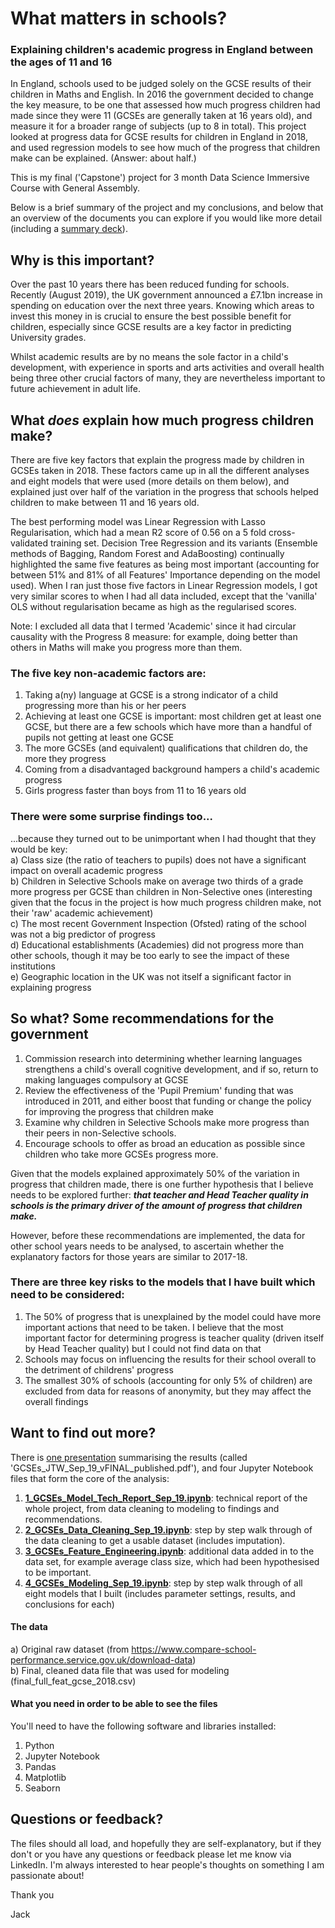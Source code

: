 # What matters in schools?
### Explaining children's academic progress in England between the ages of 11 and 16

In England, schools used to be judged solely on the GCSE results of their children in Maths and English.  In 2016 the government decided to change the key measure, to be one that assessed how much progress children had made since they were 11 (GCSEs are generally taken at 16 years old), and measure it for a broader range of subjects (up to 8 in total).  This project looked at progress data for GCSE results for children in England in 2018, and used regression models to see how much of the progress that children make can be explained.  (Answer: about half.)

This is my final ('Capstone') project for 3 month Data Science Immersive Course with General Assembly.

Below is a brief summary of the project and my conclusions, and below that an overview of the documents you can explore if you would like more detail (including a [summary deck](GCSEs_JTW_Sep_19_vFINAL_published.pdf)).

## Why is this important?
Over the past 10 years there has been reduced funding for schools. Recently (August 2019), the UK government announced a £7.1bn increase in spending on education over the next three years. Knowing which areas to invest this money in is crucial to ensure the best possible benefit for children, especially since GCSE results are a key factor in predicting University grades.

Whilst academic results are by no means the sole factor in a child's development, with experience in sports and arts activities and overall health being three other crucial factors of many, they are nevertheless important to future achievement in adult life.

## What ***does*** explain how much progress children make?
There are five key factors that explain the progress made by children in GCSEs taken in 2018. These factors came up in all the different analyses and eight models that were used (more details on them below), and explained just over half of the variation in the progress that schools helped children to make between 11 and 16 years old.

The best performing model was Linear Regression with Lasso Regularisation, which had a mean R2 score of 0.56 on a 5 fold cross-validated training set. Decision Tree Regression and its variants (Ensemble methods of Bagging, Random Forest and AdaBoosting) continually highlighted the same five features as being most important (accounting for between 51% and 81% of all Features' Importance depending on the model used). When I ran just those five factors in Linear Regression models, I got very similar scores to when I had all data included, except that the 'vanilla' OLS without regularisation became as high as the regularised scores.

Note: I excluded all data that I termed 'Academic' since it had circular causality with the Progress 8 measure: for example, doing better than others in Maths will make you progress more than them.

### The five key non-academic factors are:
1) Taking a(ny) language at GCSE is a strong indicator of a child progressing more than his or her peers
2) Achieving at least one GCSE is important: most children get at least one GCSE, but there are a few schools which have more than a handful of pupils not getting at least one GCSE
3) The more GCSEs (and equivalent) qualifications that children do, the more they progress
4) Coming from a disadvantaged background hampers a child's academic progress
5) Girls progress faster than boys from 11 to 16 years old


### There were some surprise findings too...
...because they turned out to be unimportant when I had thought that they would be key:<br />
a) Class size (the ratio of teachers to pupils) does not have a significant impact on overall academic progress<br />
b) Children in Selective Schools make on average two thirds of a grade more progress per GCSE than children in Non-Selective ones (interesting given that the focus in the project is how much progress children make, not their 'raw' academic achievement)<br />
c) The most recent Government Inspection (Ofsted) rating of the school was not a big predictor of progress<br />
d) Educational establishments (Academies) did not progress more than other schools, though it may be too early to see the impact of these institutions<br />
e) Geographic location in the UK was not itself a significant factor in explaining progress<br />

## So what?  Some recommendations for the government
1) Commission research into determining whether learning languages strengthens a child's overall cognitive development, and if so, return to making languages compulsory at GCSE
2) Review the effectiveness of the 'Pupil Premium' funding that was introduced in 2011, and either boost that funding or change the policy for improving the progress that children make
3) Examine why children in Selective Schools make more progress than their peers in non-Selective schools.
4) Encourage schools to offer as broad an education as possible since children who take more GCSEs progress more.

Given that the models explained approximately 50% of the variation in progress that children made, there is one further hypothesis that I believe needs to be explored further: ***that teacher and Head Teacher quality in schools is the primary driver of the amount of progress that children make.***

However, before these recommendations are implemented, the data for other school years needs to be analysed, to ascertain whether the explanatory factors for those years are similar to 2017-18.

### There are three key risks to the models that I have built which need to be considered:
1) The 50% of progress that is unexplained by the model could have more important actions that need to be taken. I believe that the most important factor for determining progress is teacher quality (driven itself by Head Teacher quality) but I could not find data on that
2) Schools may focus on influencing the results for their school overall to the detriment of childrens' progress
3) The smallest 30% of schools (accounting for only 5% of children) are excluded from data for reasons of anonymity, but they may affect the overall findings


## Want to find out more?
There is [one presentation](GCSEs_JTW_Sep_19_vFINAL_published.pdf) summarising the results (called 'GCSEs_JTW_Sep_19_vFINAL_published.pdf'), and four Jupyter Notebook files that form the core of the analysis:

1) **[1_GCSEs_Model_Tech_Report_Sep_19.ipynb](1_GCSEs_Model_Tech_Report_Sep_19.ipynb)**: technical report of the whole project, from data cleaning to modeling to findings and recommendations.
2) **[2_GCSEs_Data_Cleaning_Sep_19.ipynb](2_GCSEs_Data_Cleaning_Sep_19.ipynb)**: step by step walk through of the data cleaning to get a usable dataset (includes imputation).
3) **[3_GCSEs_Feature_Engineering.ipynb](3_GCSEs_Feature_Engineering.ipynb)**: additional data added in to the data set, for example average class size, which had been hypothesised to be important.
4) **[4_GCSEs_Modeling_Sep_19.ipynb](4_GCSEs_Modeling_Sep_19.ipynb)**: step by step walk through of all eight models that I built (includes parameter settings, results, and conclusions for each)

#### The data
a) Original raw dataset (from https://www.compare-school-performance.service.gov.uk/download-data)<br />
b) Final, cleaned data file that was used for modeling (final_full_feat_gcse_2018.csv)<br />


#### What you need in order to be able to see the files
You'll need to have the following software and libraries installed:
1) Python
2) Jupyter Notebook
3) Pandas
4) Matplotlib
5) Seaborn

## Questions or feedback?
The files should all load, and hopefully they are self-explanatory, but if they don't or you have any questions or feedback please let me know via LinkedIn.  I'm always interested to hear people's thoughts on something I am passionate about!

Thank you

Jack
